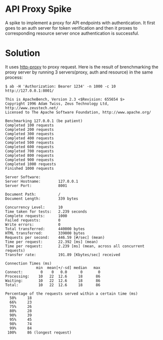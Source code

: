 API Proxy Spike
===============

A spike to implement a proxy for API endpoints with
authentication.
It first goes to an auth server for token verification
and then it proxes to corresponding resource server once
authentication is successful.

Solution
========

It uses [http-proxy](https://github.com/nodejitsu/node-http-proxy)
to proxy request. Here is the result of brenchmarking the proxy server by running 3 servers(proxy, auth and resource) in the same process:

```
$ ab -H 'Authorization: Bearer 1234' -n 1000 -c 10 http://127.0.0.1:8001/

This is ApacheBench, Version 2.3 <$Revision: 655654 $>
Copyright 1996 Adam Twiss, Zeus Technology Ltd,
http://www.zeustech.net/
Licensed to The Apache Software Foundation, http://www.apache.org/

Benchmarking 127.0.0.1 (be patient)
Completed 100 requests
Completed 200 requests
Completed 300 requests
Completed 400 requests
Completed 500 requests
Completed 600 requests
Completed 700 requests
Completed 800 requests
Completed 900 requests
Completed 1000 requests
Finished 1000 requests

Server Software:        
Server Hostname:        127.0.0.1
Server Port:            8001

Document Path:          /
Document Length:        339 bytes

Concurrency Level:      10
Time taken for tests:   2.239 seconds
Complete requests:      1000
Failed requests:        0
Write errors:           0
Total transferred:      440000 bytes
HTML transferred:       339000 bytes
Requests per second:    446.59 [#/sec] (mean)
Time per request:       22.392 [ms] (mean)
Time per request:       2.239 [ms] (mean, across all concurrent
requests)
Transfer rate:          191.89 [Kbytes/sec] received

Connection Times (ms)
              min  mean[+/-sd] median   max
Connect:        0    0   0.0      0       0
Processing:    10   22  12.6     18      86
Waiting:       10   22  12.6     18      86
Total:         10   22  12.6     18      86

Percentage of the requests served within a certain time (ms)
  50%     18
  66%     23
  75%     26
  80%     28
  90%     39
  95%     45
  98%     74
  99%     84
 100%     86 (longest request)
```
